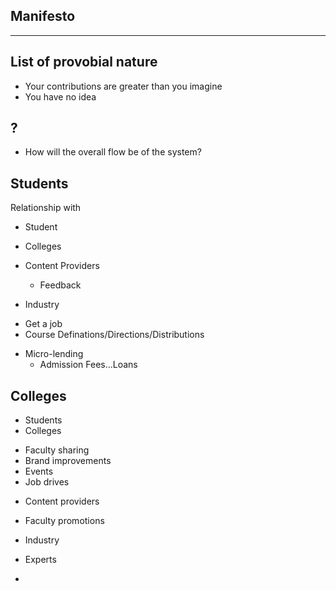 ## Manifesto

----

## List of provobial nature
* Your contributions are greater than you imagine
* You have no idea


## ?
* How will the overall flow be of the system?



## Students

Relationship with
* Student

* Colleges

* Content Providers
    - Feedback

* Industry
 - Get a job
 - Course Definations/Directions/Distributions

* Micro-lending
    - Admission Fees...Loans


## Colleges

* Students
* Colleges
 - Faculty sharing
 - Brand improvements
 - Events
 - Job drives

 * Content providers
  - Faculty promotions

* Industry
 - Experts 

*  
